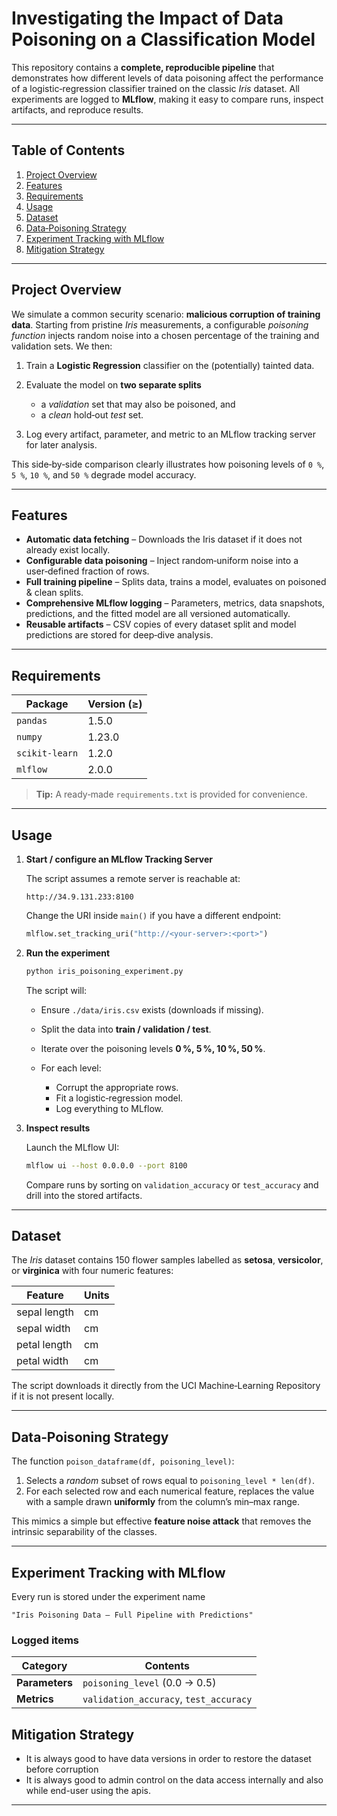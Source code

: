 # Investigating the Impact of Data Poisoning on a Classification Model

This repository contains a **complete, reproducible pipeline** that demonstrates how different levels of data poisoning affect the performance of a logistic‑regression classifier trained on the classic *Iris* dataset.
All experiments are logged to **MLflow**, making it easy to compare runs, inspect artifacts, and reproduce results.

---

## Table of Contents

1. [Project Overview](#project-overview)
2. [Features](#features)
3. [Requirements](#requirements)
4. [Usage](#usage)
5. [Dataset](#dataset)
6. [Data‑Poisoning Strategy](#data-poisoning-strategy)
7. [Experiment Tracking with MLflow](#experiment-tracking-with-mlflow)
8. [Mitigation Strategy](#Mitigation-Strategy)

---

## Project Overview

We simulate a common security scenario: **malicious corruption of training data**.
Starting from pristine *Iris* measurements, a configurable *poisoning function* injects random noise into a chosen percentage of the training and validation sets.
We then:

1. Train a **Logistic Regression** classifier on the (potentially) tainted data.
2. Evaluate the model on **two separate splits**

   * a *validation* set that may also be poisoned, and
   * a *clean* hold‑out *test* set.
3. Log every artifact, parameter, and metric to an MLflow tracking server for later analysis.

This side‑by‑side comparison clearly illustrates how poisoning levels of `0 %`, `5 %`, `10 %`, and `50 %` degrade model accuracy.

---

## Features

* **Automatic data fetching** – Downloads the Iris dataset if it does not already exist locally.
* **Configurable data poisoning** – Inject random‑uniform noise into a user‑defined fraction of rows.
* **Full training pipeline** – Splits data, trains a model, evaluates on poisoned & clean splits.
* **Comprehensive MLflow logging** – Parameters, metrics, data snapshots, predictions, and the fitted model are all versioned automatically.
* **Reusable artifacts** – CSV copies of every dataset split and model predictions are stored for deep‑dive analysis.

---

## Requirements

| Package        | Version (≥) |
| -------------- | ----------- |
| `pandas`       | 1.5.0       |
| `numpy`        | 1.23.0      |
| `scikit‑learn` | 1.2.0       |
| `mlflow`       | 2.0.0       |

> **Tip:** A ready‑made `requirements.txt` is provided for convenience.

---


## Usage

1. **Start / configure an MLflow Tracking Server**

   The script assumes a remote server is reachable at:

   ```
   http://34.9.131.233:8100
   ```

   Change the URI inside `main()` if you have a different endpoint:

   ```python
   mlflow.set_tracking_uri("http://<your‑server>:<port>")
   ```

2. **Run the experiment**

   ```bash
   python iris_poisoning_experiment.py
   ```

   The script will:

   * Ensure `./data/iris.csv` exists (downloads if missing).
   * Split the data into **train / validation / test**.
   * Iterate over the poisoning levels **0 %, 5 %, 10 %, 50 %**.
   * For each level:

     * Corrupt the appropriate rows.
     * Fit a logistic‑regression model.
     * Log everything to MLflow.

3. **Inspect results**

   Launch the MLflow UI:

   ```bash
   mlflow ui --host 0.0.0.0 --port 8100
   ```

   Compare runs by sorting on `validation_accuracy` or `test_accuracy` and drill into the stored artifacts.

---


## Dataset

The *Iris* dataset contains 150 flower samples labelled as **setosa**, **versicolor**, or **virginica** with four numeric features:

| Feature      | Units |
| ------------ | ----- |
| sepal length | cm    |
| sepal width  | cm    |
| petal length | cm    |
| petal width  | cm    |

The script downloads it directly from the UCI Machine‑Learning Repository if it is not present locally.

---

## Data‑Poisoning Strategy

The function `poison_dataframe(df, poisoning_level)`:

1. Selects a *random* subset of rows equal to `poisoning_level * len(df)`.
2. For each selected row and each numerical feature, replaces the value with a sample drawn **uniformly** from the column’s min–max range.

This mimics a simple but effective **feature noise attack** that removes the intrinsic separability of the classes.

---

## Experiment Tracking with MLflow

Every run is stored under the experiment name

```
"Iris Poisoning Data – Full Pipeline with Predictions"
```

### Logged items

| Category       | Contents                                                  |
| -------------- | --------------------------------------------------------- |
| **Parameters** | `poisoning_level` (0.0 → 0.5)                             |
| **Metrics**    | `validation_accuracy`, `test_accuracy`                    |


## Mitigation Strategy
- It is always good to have data versions in order to restore the dataset before corruption
- It is always good to admin control on the data access internally and also while end-user using the apis.
---


